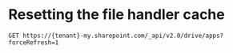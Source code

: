 # Resetting the file handler cache


```http
GET https://{tenant}-my.sharepoint.com/_api/v2.0/drive/apps?forceRefresh=1
```

<!-- {
  "type": "#page.annotation",
  "description": "Instructions to reset the file handler cache for development purposes.",
  "section": "documentation"
} -->